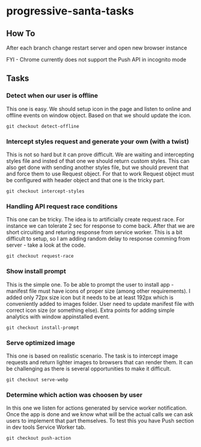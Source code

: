 # progressive-santa-tasks

## How To

After each branch change restart server and open new browser instance

FYI - Chrome currently does not support the Push API in incognito mode

## Tasks

### Detect when our user is offline

This one is easy. We should setup icon in the page and listen to online and offline events on window object.
Based on that we should update the icon.

```
git checkout detect-offline
```

### Intercept styles request and generate your own (with a twist)

This is not so hard but it can prove difficult. We are waiting and intercepting styles file and insted of that one we should return custom styles.
This can also get done with sending another styles file, but we should prevent that and force them to use Request object.
For that to work Request object must be configured with header object and that one is the tricky part.


```
git checkout intercept-styles
```

### Handling API request race conditions

This one can be tricky. The idea is to artificially create request race. 
For instance we can tolerate 2 sec for response to come back. After that we are short circuiting and returing response from service worker.
This is a bit difficult to setup, so I am adding random delay to response comming from server - take a look at the code.


```
git checkout request-race
```

### Show install prompt

This is the simple one. To be able to prompt the user to install app - manifest file must have icons of proper size (among other requirements). I added only 72px size icon but it needs to be at least 192px which is conveniently added to images folder. User need to update manifest file with correct icon size (or something else). Extra points for adding simple analytics with window appinstalled event.

```
git checkout install-prompt
```

### Serve optimized image

This one is based on realistic scenario. The task is to intercept image requests and return lighter images to browsers that can render them.
It can be challenging as there is several opportunities to make it difficult.

```
git checkout serve-webp
```

### Determine which action was choosen by user

In this one we listen for actions generated by service worker notification.
Once the app is done and we know what will be the actual calls we can ask users to implement that part themselves.
To test this you have Push section in dev tools Service Worker tab.

```
git checkout push-action
```
